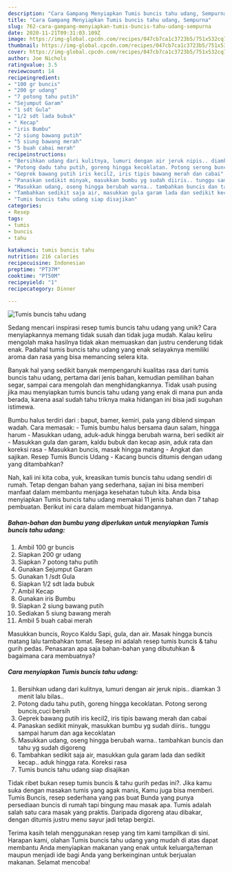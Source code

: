 ```yaml
---
description: "Cara Gampang Menyiapkan Tumis buncis tahu udang, Sempurna"
title: "Cara Gampang Menyiapkan Tumis buncis tahu udang, Sempurna"
slug: 762-cara-gampang-menyiapkan-tumis-buncis-tahu-udang-sempurna
date: 2020-11-21T09:31:03.109Z
image: https://img-global.cpcdn.com/recipes/047cb7ca1c3723b5/751x532cq70/tumis-buncis-tahu-udang-foto-resep-utama.jpg
thumbnail: https://img-global.cpcdn.com/recipes/047cb7ca1c3723b5/751x532cq70/tumis-buncis-tahu-udang-foto-resep-utama.jpg
cover: https://img-global.cpcdn.com/recipes/047cb7ca1c3723b5/751x532cq70/tumis-buncis-tahu-udang-foto-resep-utama.jpg
author: Joe Nichols
ratingvalue: 3.5
reviewcount: 14
recipeingredient:
- "100 gr buncis"
- "200 gr udang"
- "7 potong tahu putih"
- "Sejumput Garam"
- "1 sdt Gula"
- "1/2 sdt lada bubuk"
- " Kecap"
- "iris Bumbu"
- "2 siung bawang putih"
- "5 siung bawang merah"
- "5 buah cabai merah"
recipeinstructions:
- "Bersihkan udang dari kulitnya, lumuri dengan air jeruk nipis.. diamkan 3 menit lalu bilas.."
- "Potong dadu tahu putih, goreng hingga kecoklatan. Potong serong buncis,cuci bersih"
- "Geprek bawang putih iris kecil2, iris tipis bawang merah dan cabai"
- "Panaskan sedikit minyak, masukkan bumbu yg sudah diiris.. tunggu sampai harum dan aga kecoklatan"
- "Masukkan udang, oseng hingga berubah warna.. tambahkan buncis dan tahu yg sudah digoreng"
- "Tambahkan sedikit saja air, masukkan gula garam lada dan sedikit kecap.. aduk hingga rata. Koreksi rasa"
- "Tumis buncis tahu udang siap disajikan"
categories:
- Resep
tags:
- tumis
- buncis
- tahu

katakunci: tumis buncis tahu 
nutrition: 216 calories
recipecuisine: Indonesian
preptime: "PT37M"
cooktime: "PT50M"
recipeyield: "1"
recipecategory: Dinner

---
```



![Tumis buncis tahu udang](https://img-global.cpcdn.com/recipes/047cb7ca1c3723b5/751x532cq70/tumis-buncis-tahu-udang-foto-resep-utama.jpg)

Sedang mencari inspirasi resep tumis buncis tahu udang yang unik? Cara menyiapkannya memang tidak susah dan tidak juga mudah. Kalau keliru mengolah maka hasilnya tidak akan memuaskan dan justru cenderung tidak enak. Padahal tumis buncis tahu udang yang enak selayaknya memiliki aroma dan rasa yang bisa memancing selera kita.

Banyak hal yang sedikit banyak mempengaruhi kualitas rasa dari tumis buncis tahu udang, pertama dari jenis bahan, kemudian pemilihan bahan segar, sampai cara mengolah dan menghidangkannya. Tidak usah pusing jika mau menyiapkan tumis buncis tahu udang yang enak di mana pun anda berada, karena asal sudah tahu triknya maka hidangan ini bisa jadi suguhan istimewa.

Bumbu halus terdiri dari : baput, bamer, kemiri, pala yang diblend simpan wadah. Cara memasak: - Tumis bumbu halus bersama daun salam, hingga harum - Masukkan udang, aduk-aduk hingga berubah warna, beri sedikit air - Masukkan gula dan garam, kaldu bubuk dan kecap asin, aduk rata dan koreksi rasa - Masukkan buncis, masak hingga matang - Angkat dan sajikan. Resep Tumis Buncis Udang - Kacang buncis ditumis dengan udang yang ditambahkan?


Nah, kali ini kita coba, yuk, kreasikan tumis buncis tahu udang sendiri di rumah. Tetap dengan bahan yang sederhana, sajian ini bisa memberi manfaat dalam membantu menjaga kesehatan tubuh kita. Anda bisa menyiapkan Tumis buncis tahu udang memakai 11 jenis bahan dan 7 tahap pembuatan. Berikut ini cara dalam membuat hidangannya.

<!--inarticleads1-->

##### Bahan-bahan dan bumbu yang diperlukan untuk menyiapkan Tumis buncis tahu udang:

1. Ambil 100 gr buncis
1. Siapkan 200 gr udang
1. Siapkan 7 potong tahu putih
1. Gunakan Sejumput Garam
1. Gunakan 1 /sdt Gula
1. Siapkan 1/2 sdt lada bubuk
1. Ambil  Kecap
1. Gunakan iris Bumbu
1. Siapkan 2 siung bawang putih
1. Sediakan 5 siung bawang merah
1. Ambil 5 buah cabai merah


Masukkan buncis, Royco Kaldu Sapi, gula, dan air. Masak hingga buncis matang lalu tambahkan tomat. Resep ini adalah resep tumis buncis &amp; tahu gurih pedas. Penasaran apa saja bahan-bahan yang dibutuhkan &amp; bagaimana cara membuatnya? 

<!--inarticleads2-->

##### Cara menyiapkan Tumis buncis tahu udang:

1. Bersihkan udang dari kulitnya, lumuri dengan air jeruk nipis.. diamkan 3 menit lalu bilas..
1. Potong dadu tahu putih, goreng hingga kecoklatan. Potong serong buncis,cuci bersih
1. Geprek bawang putih iris kecil2, iris tipis bawang merah dan cabai
1. Panaskan sedikit minyak, masukkan bumbu yg sudah diiris.. tunggu sampai harum dan aga kecoklatan
1. Masukkan udang, oseng hingga berubah warna.. tambahkan buncis dan tahu yg sudah digoreng
1. Tambahkan sedikit saja air, masukkan gula garam lada dan sedikit kecap.. aduk hingga rata. Koreksi rasa
1. Tumis buncis tahu udang siap disajikan


Tidak ribet bukan resep tumis buncis &amp; tahu gurih pedas ini?. Jika kamu suka dengan masakan tumis yang agak manis, Kamu juga bisa memberi. Tumis Buncis, resep sederhana yang pas buat Bunda yang punya persediaan buncis di rumah tapi bingung mau masak apa. Tumis adalah salah satu cara masak yang praktis. Daripada digoreng atau dibakar, dengan ditumis justru menu sayur jadi tetap bergizi. 

Terima kasih telah menggunakan resep yang tim kami tampilkan di sini. Harapan kami, olahan Tumis buncis tahu udang yang mudah di atas dapat membantu Anda menyiapkan makanan yang enak untuk keluarga/teman maupun menjadi ide bagi Anda yang berkeinginan untuk berjualan makanan. Selamat mencoba!
